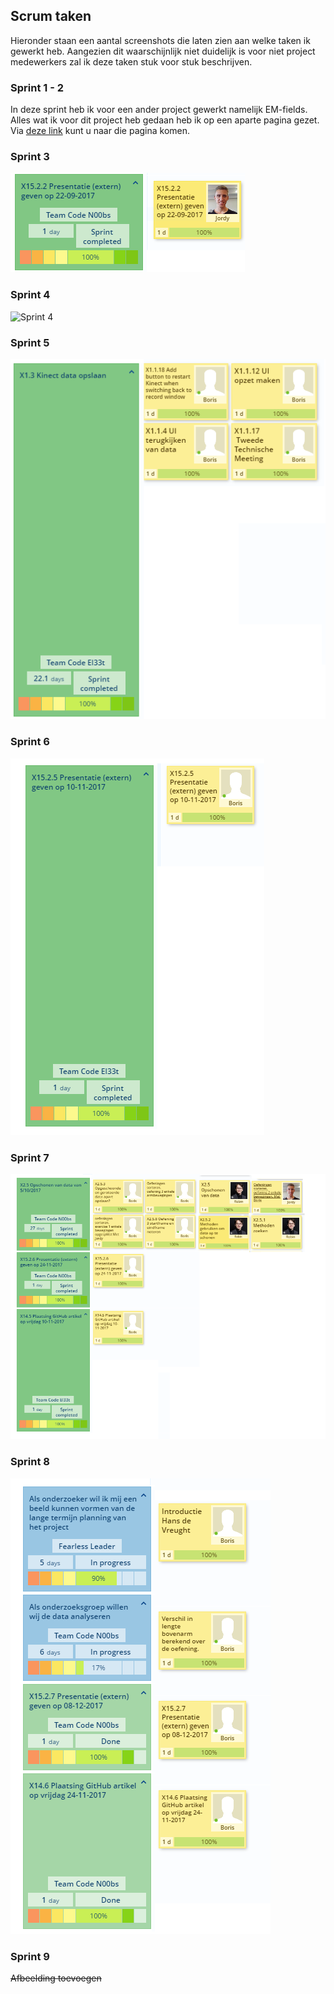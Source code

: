 ## Scrum taken
Hieronder staan een aantal screenshots die laten zien aan welke taken ik gewerkt heb. Aangezien dit waarschijnlijk niet duidelijk is voor niet project medewerkers zal ik deze taken stuk voor stuk beschrijven.

### Sprint 1 - 2
In deze sprint heb ik voor een ander project gewerkt namelijk EM-fields. Alles wat ik voor dit project heb gedaan heb ik op een aparte pagina gezet. Via [deze link](EM-fields/em-fields.md) kunt u naar die pagina komen.

### Sprint 3
![Sprint 3](KB74%20Scrum%20sprint%203%20raw.png "Sprint 3")

### Sprint 4
![Sprint 4](KB74%20Scrum%20sprint%204%20raw.png "Sprint 4")

### Sprint 5
![Sprint 5](KB74%20Scrum%20sprint%205%20raw.png "Sprint 5")

### Sprint 6
![Sprint 6](KB74%20Scrum%20sprint%206%20raw.png "Sprint 6")

### Sprint 7
![Sprint 7](KB74%20Scrum%20sprint%207%20raw.png "Sprint 7")

### Sprint 8
![Sprint 8](KB74%20Scrum%20sprint%208%20raw.png "Sprint 8")

### Sprint 9
~~Afbeelding toevoegen~~
